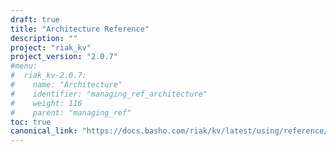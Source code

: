 ```yaml
---
draft: true
title: "Architecture Reference"
description: ""
project: "riak_kv"
project_version: "2.0.7"
#menu:
#  riak_kv-2.0.7:
#    name: "Architecture"
#    identifier: "managing_ref_architecture"
#    weight: 116
#    parent: "managing_ref"
toc: true
canonical_link: "https://docs.basho.com/riak/kv/latest/using/reference/architecture"
---
```


<!-- TODO: Content -->
